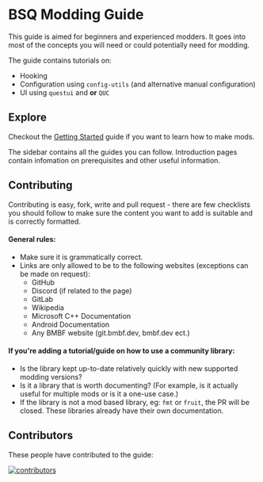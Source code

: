 # BSQ Modding Guide

This guide is aimed for beginners and experienced modders. It goes into most of the concepts you will need or could
potentially need for modding.

The guide contains tutorials on:

- Hooking
- Configuration using `config-utils` (and alternative manual configuration)
- UI using `questui` and **or** `QUC`

## Explore

Checkout the [Getting Started](/getting-started/) guide if you want to learn how to make mods.

The sidebar contains all the guides you can follow. Introduction pages contain infomation on prerequisites and other
useful information.

## Contributing

Contributing is easy, fork, write and pull request - there are few checklists you should follow to make sure the content
you want to add is suitable and is correctly formatted.

#### General rules:

- Make sure it is grammatically correct.
- Links are only allowed to be to the following websites (exceptions can be made on request):
    - GitHub
    - Discord (if related to the page)
    - GitLab
    - Wikipedia
    - Microsoft C++ Documentation
    - Android Documentation
    - Any BMBF website (git.bmbf.dev, bmbf.dev ect.)

#### If you're adding a tutorial/guide on how to use a community library:

- Is the library kept up-to-date relatively quickly with new supported modding versions?
- Is it a library that is worth documenting? (For example, is it actually useful for multiple mods or is it a one-use
  case.)
- If the library is not a mod based library, eg: `fmt` or `fruit`, the PR will be closed. These libraries already have
  their own documentation.

## Contributors

These people have contributed to the guide:

<a href="https://github.com/cal117/bsqmg/graphs/contributors">
  <img id="contributors-im" src="https://contrib.rocks/image?repo=cal117/bsqmg" alt="contributors"/>
</a>

<script>
    const num = Math.round(Math.random() * 10000000);
    document.getElementById("contributors-im").src += `&${num}`;
</script>


